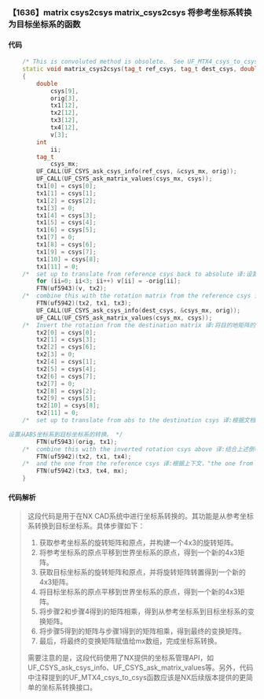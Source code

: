 ### 【1636】matrix csys2csys matrix_csys2csys 将参考坐标系转换为目标坐标系的函数

#### 代码

```cpp
    /* This is convoluted method is obsolete.  See UF_MTX4_csys_to_csys. 译:这个复杂的方法已经过时。请参阅 UF_MTX4_csys_to_csys。 */  
    static void matrix_csys2csys(tag_t ref_csys, tag_t dest_csys, double mx[12])  
    {  
        double  
            csys[9],  
            orig[3],  
            tx1[12],  
            tx2[12],  
            tx3[12],  
            tx4[12],  
            v[3];  
        int  
            ii;  
        tag_t  
            csys_mx;  
        UF_CALL(UF_CSYS_ask_csys_info(ref_csys, &csys_mx, orig));  
        UF_CALL(UF_CSYS_ask_matrix_values(csys_mx, csys));  
        tx1[0] = csys[0];  
        tx1[1] = csys[1];  
        tx1[2] = csys[2];  
        tx1[3] = 0;  
        tx1[4] = csys[3];  
        tx1[5] = csys[4];  
        tx1[6] = csys[5];  
        tx1[7] = 0;  
        tx1[8] = csys[6];  
        tx1[9] = csys[7];  
        tx1[10] = csys[8];  
        tx1[11] = 0;  
    /*  set up to translate from reference csys back to absolute 译:设置以将参考坐标系转换回绝对坐标系。 */  
        for (ii=0; ii<3; ii++) v[ii] = -orig[ii];  
        FTN(uf5943)(v, tx2);  
    /*  combine this with the rotation matrix from the reference csys 译:将这个与参考坐标系的旋转矩阵结合起来。 */  
        FTN(uf5942)(tx2, tx1, tx3);  
        UF_CALL(UF_CSYS_ask_csys_info(dest_csys, &csys_mx, orig));  
        UF_CALL(UF_CSYS_ask_matrix_values(csys_mx, csys));  
    /*  Invert the rotation from the destination matrix 译:将目的地矩阵的旋转进行反转 */  
        tx2[0] = csys[0];  
        tx2[1] = csys[3];  
        tx2[2] = csys[6];  
        tx2[3] = 0;  
        tx2[4] = csys[1];  
        tx2[5] = csys[4];  
        tx2[6] = csys[7];  
        tx2[7] = 0;  
        tx2[8] = csys[2];  
        tx2[9] = csys[5];  
        tx2[10] = csys[8];  
        tx2[11] = 0;  
    /*  set up to translate from abs to the destination csys 译:根据文档内容，这句话的翻译是：

设置从ABS坐标系到目标坐标系的转换。 */  
        FTN(uf5943)(orig, tx1);  
    /*  combine this with the inverted rotation csys above 译:结合上述倒转旋转坐标系。 */  
        FTN(uf5942)(tx2, tx1, tx4);  
    /*  and the one from the reference csys 译:根据上下文，"the one from the reference csys"指的是来自参考坐标系统的那一个。因此，"and the one from the reference csys"的意思是“以及来自参考坐标系统的那个”。 */  
        FTN(uf5942)(tx3, tx4, mx);  
    }

```

#### 代码解析

> 这段代码是用于在NX CAD系统中进行坐标系转换的。其功能是从参考坐标系转换到目标坐标系。具体步骤如下：
>
> 1. 获取参考坐标系的旋转矩阵和原点，并构建一个4x3的旋转矩阵。
> 2. 将参考坐标系的原点平移到世界坐标系的原点，得到一个新的4x3矩阵。
> 3. 获取目标坐标系的旋转矩阵和原点，并将旋转矩阵转置得到一个新的4x3矩阵。
> 4. 将目标坐标系的原点平移到世界坐标系的原点，得到一个新的4x3矩阵。
> 5. 将步骤2和步骤4得到的矩阵相乘，得到从参考坐标系到目标坐标系的变换矩阵。
> 6. 将步骤5得到的矩阵与步骤1得到的矩阵相乘，得到最终的变换矩阵。
> 7. 最后，将最终的变换矩阵赋值给mx数组，完成坐标系转换。
>
> 需要注意的是，这段代码使用了NX提供的坐标系管理API，如UF_CSYS_ask_csys_info、UF_CSYS_ask_matrix_values等。另外，代码中注释提到的UF_MTX4_csys_to_csys函数应该是NX后续版本提供的更简单的坐标系转换接口。
>
